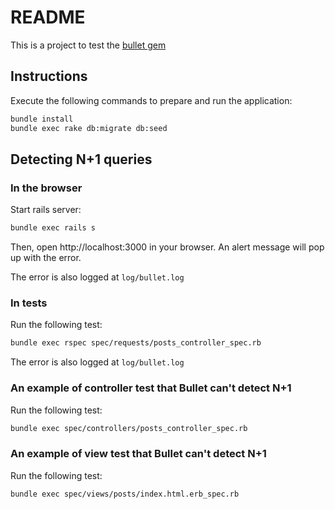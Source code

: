 # README

This is a project to test the [bullet gem](https://github.com/flyerhzm/bullet)

## Instructions

Execute the following commands to prepare and run the application:

```bash
bundle install
bundle exec rake db:migrate db:seed
```

## Detecting N+1 queries

### In the browser

Start rails server:

```bash
bundle exec rails s
```

Then, open http://localhost:3000 in your browser. An alert message will pop up with the error.

The error is also logged at `log/bullet.log`

### In tests

Run the following test:

```bash
bundle exec rspec spec/requests/posts_controller_spec.rb
```

The error is also logged at `log/bullet.log`

### An example of controller test that Bullet can't detect N+1

Run the following test:

```bash
bundle exec spec/controllers/posts_controller_spec.rb
```

### An example of view test that Bullet can't detect N+1

Run the following test:

```bash
bundle exec spec/views/posts/index.html.erb_spec.rb
```
